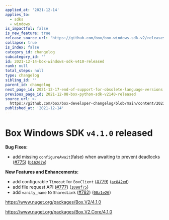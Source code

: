 ```yaml
---
applied_at: '2021-12-14'
applies_to:
  - sdks
  - windows
is_impactful: false
is_new_feature: true
release_source_url: 'https://github.com/box/box-windows-sdk-v2/releases/tag/v4.1.0'
collapse: true
is_index: false
category_id: changelog
subcategory_id: ''
id: 2021-12-14-box-windows-sdk-v410-released
rank: null
total_steps: null
type: changelog
sibling_id: ''
parent_id: changelog
next_page_id: 2021-12-17-end-of-support-for-obsolete-language-versions
previous_page_id: 2021-12-08-box-python-sdk-v2140-released
source_url: >-
  https://github.com/box/box-developer-changelog/blob/main/content/2021/12-14-box-windows-sdk-v410-released.md
published_at: '2021-12-14'
---
```

# Box Windows SDK `v4.1.0` released

**Bug Fixes:**

* add missing `configureAwait`(false) when awaiting to prevent deadlocks ([#775][1]) ([`b16267e`][2])

**New Features and Enhancements:**

* add configurable `Timeout` for `BoxClient` ([#779][3]) ([`ac842ed`][4])
* add file request API ([#777][5]) ([`1098f75`][6])
* add `vanity_name` to `SharedLink` ([#782][7]) ([`00a1e26`][8])

<https://www.nuget.org/packages/Box.V2/4.1.0>

<https://www.nuget.org/packages/Box.V2.Core/4.1.0>

[1]: https://github.com/box/box-windows-sdk-v2/issues/775

[2]: https://github.com/box/box-windows-sdk-v2/commit/b16267e8f3dca5396e87be660e30a1e9405d8139

[3]: https://github.com/box/box-windows-sdk-v2/issues/779

[4]: https://github.com/box/box-windows-sdk-v2/commit/ac842ed4ba1a2dfe499706524441bc6ae3b3c192

[5]: https://github.com/box/box-windows-sdk-v2/issues/777

[6]: https://github.com/box/box-windows-sdk-v2/commit/1098f75983e2d784521f13b8d53df0e55d03203b

[7]: https://github.com/box/box-windows-sdk-v2/issues/782

[8]: https://github.com/box/box-windows-sdk-v2/commit/00a1e265569d76c2c9593aa259202d7febef629c
